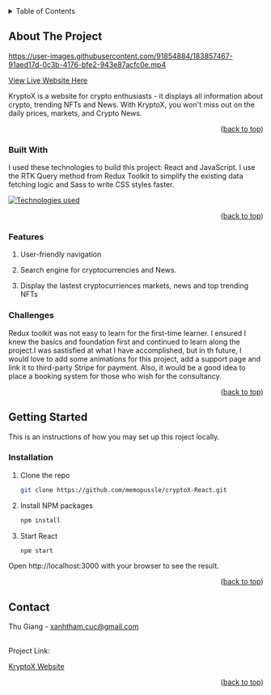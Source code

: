 




<!-- TABLE OF CONTENTS -->
<details>
  <summary>Table of Contents</summary>
  <ol>
    <li>
      <a href="#about-the-project">About The Project</a>
      <ul>
        <li><a href="#built-with">Built With</a></li>
        <li><a href="#features">Features</a></li>
        <li><a href="#challenges">Challenges</a></li>
      </ul>
    </li>
    <li>
      <a href="#getting-started">Getting Started</a>
      <ul>
        <li><a href="#installation">Installation</a></li>
      </ul>
    </li>
    <li><a href="#contact">Contact</a></li>
  </ol>
</details>



<!-- ABOUT THE PROJECT -->
## About The Project

https://user-images.githubusercontent.com/91854884/183857467-91aed17d-0c3b-4176-bfe2-943e87acfc0e.mp4


[View Live Website Here ](https://luxury-seahorse-505c6e.netlify.app/)

KryptoX is a website for crypto enthusiasts - it displays all information about crypto, trending NFTs and News. With KryptoX, you won't miss out on the daily prices, markets, and Crypto News.

<p align="right">(<a href="#readme-top">back to top</a>)</p>



### Built With

I used these technologies to build this project: React and JavaScript. I use the RTK Query method from Redux Toolkit to simplify the existing data fetching logic and Sass to write CSS styles faster. 


[![Technologies used](https://skills.thijs.gg/icons?i=react,js&theme=light)](https://skills.thijs.gg)

<p align="right">(<a href="#readme-top">back to top</a>)</p>

### Features
  <ol>
        <li><p>User-friendly navigation</p></li>
        <li><p>Search engine for cryptocurrencies and News. </p></li>
        <li><p>Display the lastest cryptocurriences markets, news and top trending NFTs</p></li>
  </ol>


### Challenges

Redux toolkit was not easy to learn for the first-time learner. I ensured I knew the basics and foundation first and continued to learn along the project.I was sastisfied at what I have accomplished, but in th future, I would love to add some animations for this project, add a support page and link it to third-party Stripe for payment. Also, it would be a good idea to place a booking system for those who wish for the consultancy.



<p align="right">(<a href="#readme-top">back to top</a>)</p>


<!-- GETTING STARTED -->
## Getting Started

This is an instructions of how you may set up this roject locally.

### Installation


1. Clone the repo
   ```sh
   git clone https://github.com/memopussle/cryptoX-React.git
   ```
2. Install NPM packages
   ```sh
   npm install
   ```
4. Start React
   ```sh
   npm start
   ```
<p>Open http://localhost:3000 with your browser to see the result.</p>

<p align="right">(<a href="#readme-top">back to top</a>)</p>



<!-- CONTACT -->
## Contact

Thu Giang - xanhtham.cuc@gmail.com

<br /> 
Project Link: 

[KryptoX Website](https://github.com/memopussle/cryptoX-React)

<p align="right">(<a href="#readme-top">back to top</a>)</p>


